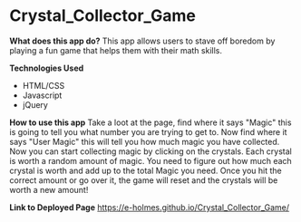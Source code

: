 # Crystal_Collector_Game

**What does this app do?**
This app allows users to stave off boredom by playing a fun game that helps them with their math skills.

**Technologies Used**
* HTML/CSS
* Javascript
* jQuery

**How to use this app**
Take a loot at the page, find where it says "Magic" this is going to tell you what number you are trying to get to. Now find where it says "User Magic" this will tell you how much magic you have collected. Now you can start collecting magic by clicking on the crystals. Each crystal is worth a random amount of magic. You need to figure out how much each crystal is worth and add up to the total Magic you need. Once you hit the correct amount or go over it, the game will reset and the crystals will be worth a new amount!

**Link to Deployed Page**
https://e-holmes.github.io/Crystal_Collector_Game/
